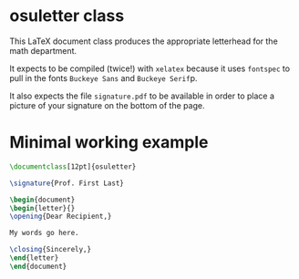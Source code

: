 # osuletter class

This LaTeX document class produces the appropriate letterhead for the
math department.

It expects to be compiled (twice!) with `xelatex` because it uses
`fontspec` to pull in the fonts `Buckeye Sans` and `Buckeye Serif`p.

It also expects the file `signature.pdf` to be available in order to
place a picture of your signature on the bottom of the page.

# Minimal working example

```latex
\documentclass[12pt]{osuletter}

\signature{Prof. First Last}

\begin{document}
\begin{letter}{}
\opening{Dear Recipient,}

My words go here.

\closing{Sincerely,} 
\end{letter}
\end{document}
```
